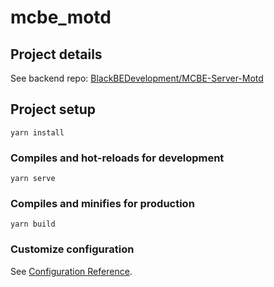 # mcbe_motd

## Project details
See backend repo: [BlackBEDevelopment/MCBE-Server-Motd](https://github.com/BlackBEDevelopment/MCBE-Server-Motd)


## Project setup
```
yarn install
```

### Compiles and hot-reloads for development
```
yarn serve
```

### Compiles and minifies for production
```
yarn build
```

### Customize configuration
See [Configuration Reference](https://cli.vuejs.org/config/).

